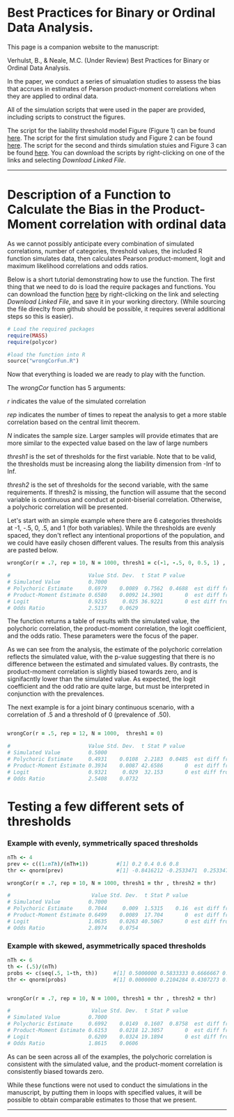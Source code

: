 # Best Practices for Binary or Ordinal Data Analysis.

This page is a companion website to the manuscript: 

Verhulst, B., & Neale, M.C. (Under Review) Best Practices for Binary or Ordinal Data Analysis.

In the paper, we conduct a series of simualation studies to assess the bias that accrues in estimates of Pearson product-moment correlations when they are applied to ordinal data.

All of the simulation scripts that were used in the paper are provided, including scripts to construct the figures.

The script for the liability threshold model Figure (Figure 1) can be found [here](https://github.com/bradverhulst/OrdinalData/blob/master/LTMfig.R).
The script for the first simulation study and Figure 2 can be found [here](https://github.com/bradverhulst/OrdinalData/blob/master/numOrdCat.R).
The script for the second and thirds simulation stuies and Figure 3 can be found [here](https://github.com/bradverhulst/OrdinalData/blob/master/polySerialSim.R). 
You can download the scripts by right-clicking on one of the links and selecting *Download Linked File*.

--- 
# Description of a Function to Calculate the Bias in the Product-Moment correlation with ordinal data

As we cannot possibly anticipate every combination of simulated correlations, number of categories, threshold values, the included R function simulates data, then calculates Pearson product-moment, logit and maximum likelihood correlations and odds ratios.

Below is a short tutorial demonstrating how to use the function.
The first thing that we need to do is load the require packages and functions.  You can download the function [here](https://github.com/bradverhulst/OrdinalData/blob/master/polySerialSim.R) by right-clicking on the link and selecting *Download Linked File*, and save it in your working directory. (While sourcing the file direclty from github should be possible, it requires several additional steps so this is easier).

```ruby
# Load the required packages
require(MASS)
require(polycor)

#load the function into R
source("wrongCorFun.R")

```

Now that everything is loaded we are ready to play with the function. 

The *wrongCor* function has 5 arguments:

_r_ indicates the value of the simulated correlation

_rep_ indicates the number of times to repeat the analysis to get a more stable correlation based on the central limit theorem. 

_N_ indicates the sample size.  Larger samples will provide etimates that are more similar to the expected value based on the law of large numbers

_thresh1_ is the set of thresholds for the first variable.  Note that to be valid, the thresholds must be increasing along the liability dimension from -Inf to Inf.

_thresh2_ is the set of thresholds for the second variable, with the same requirements. If thresh2 is missing, the function will assume that the second variable is continuous and conduct at point-biserial correlation. Otherwise, a polychoric correlation will be presented.

Let's start with an simple example where there are 6 categories thresholds at -1, -.5, 0, .5, and 1 (for both variables).  While the thresholds are evenly spaced, they don't  reflect any intentional proportions of the population, and we could have easily chosen different values. The results from this analysis are pasted below.

```ruby
wrongCor(r = .7, rep = 10, N = 1000, thresh1 = c(-1, -.5, 0, 0.5, 1) , thresh2 = c(-1, -.5, 0, 0.5, 1))

#                         Value Std. Dev.  t Stat P value                 H0
# Simulated Value         0.7000                                             
# Polychoric Estimate     0.6979    0.0089  0.7562  0.4688  est diff from sim
# Product-Moment Estimate 0.6580    0.0092 14.3901       0  est diff from sim
# Logit                   0.9215     0.025 36.9221       0 est diff from zero
# Odds Ratio              2.5137    0.0629                                   

```
The function returns a table of results with the simulated value, the polychoric correlation, the product-moment correlation, the logit coefficient, and the odds ratio.  These parameters were the focus of the paper.

As we can see from the analysis, the estimate of the polychoric correlation reflects the simulated value, with the p-value suggesting that there is no difference between the estimated and simulated values. By contrasts, the product-moment correlation is slightly biased towards zero, and is signifacntly lower than the simulated value. As expected, the logit coefficient and the odd ratio are quite large,  but must be interpreted in conjunction with the prevalences.


The next example is for a joint binary continuous scenario, with a correlation of .5 and a threshold of 0 (prevalence of .50).

```ruby

wrongCor(r = .5, rep = 12, N = 1000,  thresh1 = 0)

#                         Value Std. Dev.  t Stat P value                 H0
# Simulated Value         0.5000                                             
# Polychoric Estimate     0.4931    0.0108  2.2183  0.0485  est diff from sim
# Product-Moment Estimate 0.3934    0.0087 42.6586       0  est diff from sim
# Logit                   0.9321     0.029  32.153       0 est diff from zero
# Odds Ratio              2.5408    0.0732                               

```

# Testing a few different sets of thresholds

### Example with evenly, symmetrically spaced thresholds

```ruby
nTh <- 4
prev <- c((1:nTh)/(nTh+1))         #[1] 0.2 0.4 0.6 0.8
thr <- qnorm(prev)                 #[1] -0.8416212 -0.2533471  0.2533471  0.8416212

wrongCor(r = .7, rep = 10, N = 1000, thresh1 = thr , thresh2 = thr)

#                          Value Std. Dev.  t Stat P value                 H0
# Simulated Value         0.7000                                             
# Polychoric Estimate     0.7044     0.009  1.5315    0.16  est diff from sim
# Product-Moment Estimate 0.6499    0.0089  17.704       0  est diff from sim
# Logit                   1.0635    0.0263 40.5067       0 est diff from zero
# Odds Ratio              2.8974    0.0754                                   


```

### Example with skewed, asymmetrically spaced thresholds

```ruby
nTh <- 6
th <- (.5)/(nTh)
probs <- c(seq(.5, 1-th, th))     #[1] 0.5000000 0.5833333 0.6666667 0.7500000 0.8333333 0.9166667
thr <- qnorm(probs)               #[1] 0.0000000 0.2104284 0.4307273 0.6744898 0.9674216 1.3829941


wrongCor(r = .7, rep = 10, N = 1000, thresh1 = thr , thresh2 = thr)

#                          Value Std. Dev.  t Stat P value                 H0
# Simulated Value         0.7000                                             
# Polychoric Estimate     0.6992    0.0149  0.1607  0.8758  est diff from sim
# Product-Moment Estimate 0.6153    0.0218 12.3057       0  est diff from sim
# Logit                   0.6209    0.0324 19.1894       0 est diff from zero
# Odds Ratio              1.8615    0.0606                                   

```

As can be seen across all of the examples, the polychoric correlation is consistent with the simulated value, and the product-moment correlation is consistently biased towards zero.

While these functions were not used to conduct the simulations in the manuscript, by putting them in loops with specified values, it will be possible to obtain comparable estimates to those that we present.

---

